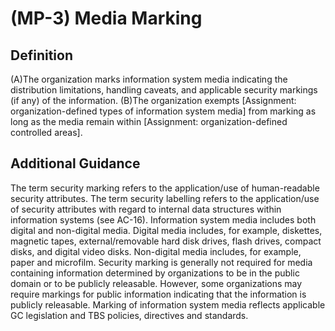 
# (MP-3) Media Marking

## Definition

(A)The organization marks information system media indicating the distribution limitations, handling caveats, and applicable security markings (if any) of the information.
(B)The organization exempts [Assignment: organization-defined types of information system media] from marking as long as the media remain within [Assignment: organization-defined controlled areas].

## Additional Guidance

The term security marking refers to the application/use of human-readable security attributes. The term security labelling refers to the application/use of security attributes with regard to internal data structures within information systems (see AC-16). Information system media includes both digital and non-digital media. Digital media includes, for example, diskettes, magnetic tapes, external/removable hard disk drives, flash drives, compact disks, and digital video disks. Non-digital media includes, for example, paper and microfilm. Security marking is generally not required for media containing information determined by organizations to be in the public domain or to be publicly releasable. However, some organizations may require markings for public information indicating that the information is publicly releasable. Marking of information system media reflects applicable GC legislation and TBS policies, directives and standards.
